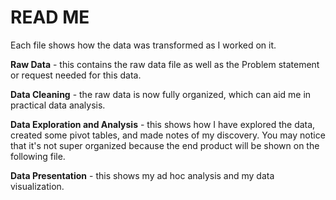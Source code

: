 # READ ME

Each file shows how the data was transformed as I worked on it. 

**Raw Data** - this contains the raw data file as well as the Problem statement or request needed for this data.

**Data Cleaning** - the raw data is now fully organized, which can aid me in practical data analysis. 

**Data Exploration and Analysis** - this shows how I have explored the data, created some pivot tables, and made notes of my discovery. You may notice that it's not super organized because the end product will be shown on the following file. 

**Data Presentation** - this shows my ad hoc analysis and my data visualization.  
